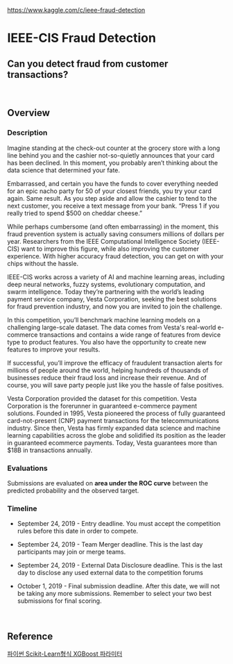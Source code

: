 https://www.kaggle.com/c/ieee-fraud-detection
# IEEE-CIS Fraud Detection
## Can you detect fraud from customer transactions?

<br>


## Overview

### Description
Imagine standing at the check-out counter at the grocery store with a long line behind you and the cashier not-so-quietly announces that your card has been declined. In this moment, you probably aren’t thinking about the data science that determined your fate.

Embarrassed, and certain you have the funds to cover everything needed for an epic nacho party for 50 of your closest friends, you try your card again. Same result. As you step aside and allow the cashier to tend to the next customer, you receive a text message from your bank. “Press 1 if you really tried to spend $500 on cheddar cheese.”

While perhaps cumbersome (and often embarrassing) in the moment, this fraud prevention system is actually saving consumers millions of dollars per year. Researchers from the IEEE Computational Intelligence Society (IEEE-CIS) want to improve this figure, while also improving the customer experience. With higher accuracy fraud detection, you can get on with your chips without the hassle.

IEEE-CIS works across a variety of AI and machine learning areas, including deep neural networks, fuzzy systems, evolutionary computation, and swarm intelligence. Today they’re partnering with the world’s leading payment service company, Vesta Corporation, seeking the best solutions for fraud prevention industry, and now you are invited to join the challenge.

In this competition, you’ll benchmark machine learning models on a challenging large-scale dataset. The data comes from Vesta's real-world e-commerce transactions and contains a wide range of features from device type to product features. You also have the opportunity to create new features to improve your results.

If successful, you’ll improve the efficacy of fraudulent transaction alerts for millions of people around the world, helping hundreds of thousands of businesses reduce their fraud loss and increase their revenue. And of course, you will save party people just like you the hassle of false positives.

Vesta Corporation provided the dataset for this competition. Vesta Corporation is the forerunner in guaranteed e-commerce payment solutions. Founded in 1995, Vesta pioneered the process of fully guaranteed card-not-present (CNP) payment transactions for the telecommunications industry. Since then, Vesta has firmly expanded data science and machine learning capabilities across the globe and solidified its position as the leader in guaranteed ecommerce payments. Today, Vesta guarantees more than $18B in transactions annually.


### Evaluations
Submissions are evaluated on **area under the ROC curve** between the predicted probability and the observed target.

### Timeline
- September 24, 2019 - Entry deadline. You must accept the competition rules before this date in order to compete.

- September 24, 2019 - Team Merger deadline. This is the last day participants may join or merge teams.

- September 24, 2019 - External Data Disclosure deadline. This is the last day to disclose any used external data to the competition forums

- October 1, 2019 - Final submission deadline. After this date, we will not be taking any more submissions. Remember to select your two best submissions for final scoring.


<br>


## Reference

[파이썬 Scikit-Learn형식 XGBoost 파라미터](https://blog.naver.com/PostView.nhn?blogId=gustn3964&logNo=221431714122&from=search&redirect=Log&widgetTypeCall=true&directAccess=false)
